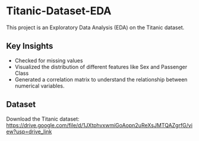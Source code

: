 # Titanic-Dataset-EDA
This project is an Exploratory Data Analysis (EDA) on the Titanic dataset.

## Key Insights
- Checked for missing values
- Visualized the distribution of different features like Sex and Passenger Class
- Generated a correlation matrix to understand the relationship between numerical variables.

## Dataset
Download the Titanic dataset: https://drive.google.com/file/d/1JXtphvxwmiGoAopn2uReXsJMTQAZgrfG/view?usp=drive_link
